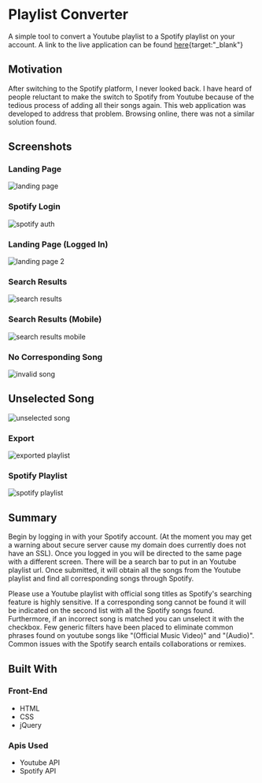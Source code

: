 # Playlist Converter 

A simple tool to convert a Youtube playlist to a Spotify playlist on your account. A link to the live application can be found [here](http://ohjamesho.com/playlist-converter){target:"_blank"}

## Motivation

After switching to the Spotify platform, I never looked back. I have heard of people reluctant to make the switch to Spotify from Youtube because of the tedious process of adding all their songs again. This web application was developed to address that problem. Browsing online, there was not a similar solution found.

## Screenshots

### Landing Page
![landing page](screenshots/landing-page.png)

### Spotify Login
![spotify auth](screenshots/spotify-auth.png)

### Landing Page (Logged In)
![landing page 2](screenshots/landing-page-2.png)

### Search Results
![search results](screenshots/search-results.png)

### Search Results (Mobile)
![search results mobile](screenshots/search-results-mobile.png)

### No Corresponding Song
![invalid song](screenshots/invalid-song.png)

## Unselected Song
![unselected song](screenshots/unselected-song.png)

### Export
![exported playlist](screenshots/exported-playlist.png)

### Spotify Playlist
![spotify playlist](screenshots/spotify-playlist.png)

## Summary

Begin by logging in with your Spotify account. (At the moment you may get a warning about secure server cause my domain does currently does not have an SSL). Once you logged in you will be directed to the same page with a different screen. There will be a search bar to put in an Youtube playlist url. Once submitted, it will obtain all the songs from the Youtube playlist and find all corresponding songs through Spotify.

Please use a Youtube playlist with official song titles as Spotify's searching feature is highly sensitive. If a corresponding song cannot be found it will be indicated on the second list with all the Spotify songs found. Furthermore, if an incorrect song is matched you can unselect it with the checkbox.  Few generic filters have been placed to eliminate common phrases found on youtube songs like "(Official Music Video)" and "(Audio)". Common issues with the Spotify search entails collaborations or remixes.

## Built With

### Front-End
* HTML
* CSS
* jQuery

### Apis Used
* Youtube API
* Spotify API
